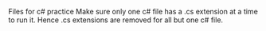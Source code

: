 Files for c# practice
Make sure only one c# file has a .cs extension at a time to run it. Hence .cs extensions are removed for all but one c# file.
